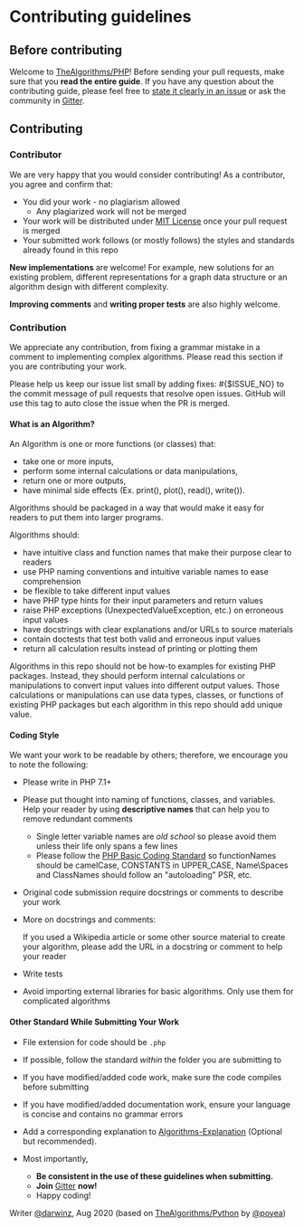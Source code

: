 # Contributing guidelines

## Before contributing

Welcome to [TheAlgorithms/PHP](https://github.com/TheAlgorithms/PHP)! Before sending your pull requests, make sure that you **read the entire guide**. If you have any question about the contributing guide, please feel free to [state it clearly in an issue](https://github.com/TheAlgorithms/PHP/issues/new) or ask the community in [Gitter](https://gitter.im/TheAlgorithms).

## Contributing

### Contributor

We are very happy that you would consider contributing! As a contributor, you agree and confirm that:

- You did your work - no plagiarism allowed
  - Any plagiarized work will not be merged
- Your work will be distributed under [MIT License](LICENSE) once your pull request is merged
- Your submitted work follows (or mostly follows) the styles and standards already found in this repo

**New implementations** are welcome! For example, new solutions for an existing problem, different representations for a graph data structure or an algorithm design with different complexity.

**Improving comments** and **writing proper tests** are also highly welcome.

### Contribution

We appreciate any contribution, from fixing a grammar mistake in a comment to implementing complex algorithms. Please read this section if you are contributing your work.

Please help us keep our issue list small by adding fixes: #{$ISSUE_NO} to the commit message of pull requests that resolve open issues. GitHub will use this tag to auto close the issue when the PR is merged.

#### What is an Algorithm?

An Algorithm is one or more functions (or classes) that:
* take one or more inputs,
* perform some internal calculations or data manipulations,
* return one or more outputs,
* have minimal side effects (Ex. print(), plot(), read(), write()).

Algorithms should be packaged in a way that would make it easy for readers to put them into larger programs.

Algorithms should:
* have intuitive class and function names that make their purpose clear to readers
* use PHP naming conventions and intuitive variable names to ease comprehension
* be flexible to take different input values
* have PHP type hints for their input parameters and return values
* raise PHP exceptions (UnexpectedValueException, etc.) on erroneous input values
* have docstrings with clear explanations and/or URLs to source materials
* contain doctests that test both valid and erroneous input values
* return all calculation results instead of printing or plotting them

Algorithms in this repo should not be how-to examples for existing PHP packages.  Instead, they should perform internal calculations or manipulations to convert input values into different output values.  Those calculations or manipulations can use data types, classes, or functions of existing PHP packages but each algorithm in this repo should add unique value.

#### Coding Style

We want your work to be readable by others; therefore, we encourage you to note the following:

- Please write in PHP 7.1+
- Please put thought into naming of functions, classes, and variables.  Help your reader by using __descriptive names__ that can help you to remove redundant comments
  - Single letter variable names are _old school_ so please avoid them unless their life only spans a few lines
  - Please follow the [PHP Basic Coding Standard](https://www.php-fig.org/psr/psr-1/) so functionNames should be camelCase, CONSTANTS in UPPER_CASE, Name\Spaces and ClassNames should follow an "autoloading" PSR, etc.

- Original code submission require docstrings or comments to describe your work

- More on docstrings and comments:

  If you used a Wikipedia article or some other source material to create your algorithm, please add the URL in a docstring or comment to help your reader

- Write tests
- Avoid importing external libraries for basic algorithms. Only use them for complicated algorithms

#### Other Standard While Submitting Your Work

- File extension for code should be `.php` 
- If possible, follow the standard *within* the folder you are submitting to
- If you have modified/added code work, make sure the code compiles before submitting
- If you have modified/added documentation work, ensure your language is concise and contains no grammar errors
- Add a corresponding explanation to [Algorithms-Explanation](https://github.com/TheAlgorithms/Algorithms-Explanation) (Optional but recommended).

- Most importantly,
  - **Be consistent in the use of these guidelines when submitting.**
  - **Join** [Gitter](https://gitter.im/TheAlgorithms) **now!**
  - Happy coding!

Writer [@darwinz](https://github.com/darwinz), Aug 2020 (based on [TheAlgorithms/Python](https://github.com/TheAlgorithms/Python/blob/master/CONTRIBUTING.md) by [@poyea](https://github.com/poyea))
